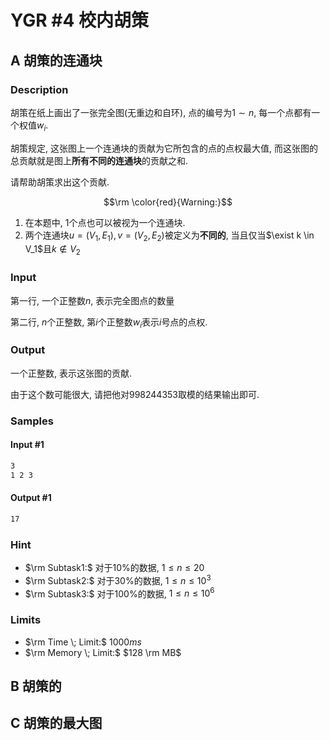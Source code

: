 # YGR #4 校内胡策
## A 胡策的连通块
### Description
胡策在纸上画出了一张完全图(无重边和自环), 点的编号为$1\sim n$, 每一个点都有一个权值$w_i$.

胡策规定, 这张图上一个连通块的贡献为它所包含的点的点权最大值, 而这张图的总贡献就是图上**所有不同的连通块**的贡献之和.

请帮助胡策求出这个贡献.

$$\rm \color{red}{Warning:}$$
1. 在本题中, $1$个点也可以被视为一个连通块.
2. 两个连通块$u = (V_1,E_1), v = (V_2,E_2)$被定义为**不同的**, 当且仅当$\exist k \in V_1$且$k \not \in V_2$

### Input
第一行, 一个正整数$n$, 表示完全图点的数量

第二行, $n$个正整数, 第$i$个正整数$w_i$表示$i$号点的点权.

### Output
一个正整数, 表示这张图的贡献.

由于这个数可能很大, 请把他对$998244353$取模的结果输出即可.

### Samples
#### Input #1
```markdown
3
1 2 3
```
#### Output #1
```markdown
17
```

### Hint
- $\rm Subtask1:$ 对于$10\%$的数据, $1 \leq n \leq 20$
- $\rm Subtask2:$ 对于$30\%$的数据, $1 \leq n \leq 10^3$
- $\rm Subtask3:$ 对于$100\%$的数据, $1 \leq n \leq 10^6$

### Limits
- $\rm Time \; Limit:$ $1000ms$
- $\rm Memory \; Limit:$ $128 \rm MB$

## B 胡策的
## C 胡策的最大图


<!--stackedit_data:
eyJoaXN0b3J5IjpbLTE0Mzg3MzQ4OF19
-->